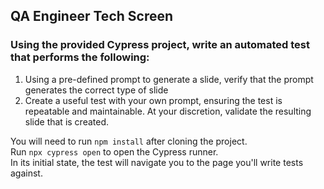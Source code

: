 ## QA Engineer Tech Screen

### Using the provided Cypress project, write an automated test that performs the following:

1. Using a pre-defined prompt to generate a slide, verify that the prompt generates the correct type of slide
2. Create a useful test with your own prompt, ensuring the test is repeatable and maintainable. At your discretion, validate the resulting slide that is created.

You will need to run `npm install` after cloning the project.  
Run `npx cypress open` to open the Cypress runner.  
In its initial state, the test will navigate you to the page you'll write tests against.